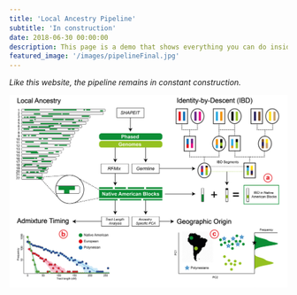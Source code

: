 ```yaml
---
title: 'Local Ancestry Pipeline'
subtitle: 'In construction'
date: 2018-06-30 00:00:00
description: This page is a demo that shows everything you can do inside portfolio and blog posts.
featured_image: '/images/pipelineFinal.jpg'
---
```


*Like this website, the pipeline remains in constant construction.*

<div class="gallery" data-columns="3">
	<img src="/images/pipelineFinal.jpg">
</div>